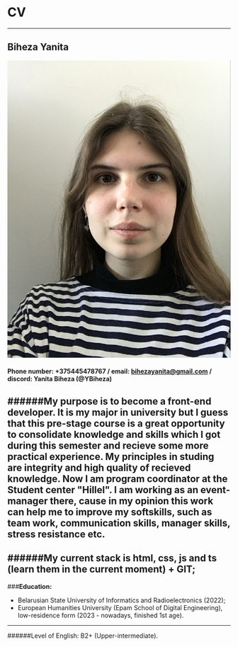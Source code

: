 # CV
***
## Biheza Yanita
![Photo](./photo_2024-06-29_22-17-12.jpg)
#### Phone number: +375445478767 / email: bihezayanita@gmail.com / discord: Yanita Biheza (@YBiheza)
######My purpose is to become a front-end developer. It is my major in university but I guess that this pre-stage course is a great opportunity to consolidate knowledge and skills which I got during this semester and recieve some more practical experience. My principles in studing are integrity and high quality of recieved knowledge. 
Now I am program coordinator at the Student center "Hillel". I am working as an event-manager there, cause in my opinion this work can help me to improve my softskills, such as team work, communication skills, manager skills, stress resistance etc.
---
######My current stack is html, css, js and ts (learn them in the current moment) + GIT;
---
###**Education:** 
* Belarusian State University of Informatics and Radioelectronics (2022); 
* European Humanities University (Epam School of Digital Engineering), low-residence form (2023 - nowadays, finished 1st age).
---
######Level of English: B2+ (Upper-intermediate). 